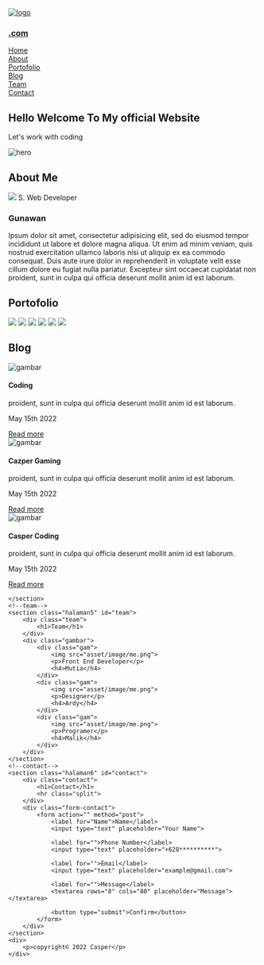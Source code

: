 <!DOCTYPE html>
<html lang="en">

<head>
    <meta charset="UTF-8">
    <meta http-equiv="X-UA-Compatible" content="IE=edge">
    <meta name="viewport" content="width=device-width, initial-scale=1.0">
    <title>Casper Coding</title>
    <link rel="stylesheet" href="style.css">
</head>

<body>
    <!--home-->
    <section class="heading" id="home">
        <nav class="navbar">
            <div class="left-side">
                <a href="#"><img class="logo" src="asset/image/casper.png" alt="logo"></a>
                <a class="logo-text" href="#">
                    <h1>.com</h1>
            </div>
            <div class="nav-menu">
                <div class="nav-link-wrapper"><a href="#" class="page-scroll">Home</a></div>
                <div class="nav-link-wrapper"><a href="#about" class="page-scroll">About</a></div>
                <div class="nav-link-wrapper"><a href="#portofolio" class="page-scroll">Portofolio</a></div>
                <div class="nav-link-wrapper"><a href="#blog" class="page-scroll">Blog</a></div>
                <div class="nav-link-wrapper"><a href="#team" class="page-scroll">Team</a></div>
                <div class="nav-link-wrapper"><a href="#contact" class="page-scroll">Contact</a></div>
            </div>
        </nav>
    </section>
    <section class="hero-container">
        <div>
            <h1>Hello Welcome To My official Website
            </h1>
            <p>Let's work with coding</p>
        </div>
        <img src="asset/image/koding.png" alt="hero">
    </section>
    <!--about-->
    <section class="halaman2" id="about">
        <div class="about">
            <div class="container">
                <h1 class="text-center">About Me</h1>
                <div class="row">
                    <div class="col-lg-4 col-md-4 col-sm-12">
                        <img src="asset/image/me.png" class="img-fluid">
                        <span class="text-justify">S. Web Developer</span>
                        <h3>Gunawan</h3>
                    </div>
                    <div class="col-lg-8 col-md-8 col-sm-12 desc">
                        <p>
                            Ipsum dolor sit amet, consectetur adipisicing elit, sed do eiusmod
                            tempor incididunt ut labore et dolore magna aliqua. Ut enim ad minim veniam,
                            quis nostrud exercitation ullamco laboris nisi ut aliquip ex ea commodo
                            consequat. Duis aute irure dolor in reprehenderit in voluptate velit esse
                            cillum dolore eu fugiat nulla pariatur. Excepteur sint occaecat cupidatat non
                            proident, sunt in culpa qui officia deserunt mollit anim id est laborum.
                        </p>
                    </div>
                </div>
            </div>
        </div>
    </section>
    <!--portofolio-->
    <section class="halaman3" id="portofolio">
        <div class="portofolio">
            <h1>Portofolio</h1>
        </div>
        <div class="porto">
            <div>
                <img src="asset/image/port1.png">
                <img src="asset/image/port2.png">
                <img src="asset/image/port3.png">
                <img src="asset/image/port4.jpg">
                <img src="asset/image/port5.png">
                <img src="asset/image/port6.png">
            </div>
        </div>
    </section>
    <!--blog-->
    <section class="halaman4" id="blog">
        <div class="blog">
            <h1>Blog</h1>
        </div>
        <div class="content-container">
            <div class="card">
                <img src="asset/image/blog5.png" alt="gambar">
                <div class="card-body">
                    <h4>Coding </h4>
                    <p>proident, sunt in culpa qui officia deserunt mollit anim id est laborum.</p>
                </div>
                <div class="card-footer">
                    <p>May 15th 2022</p>
                    <a href="#" class="font-weight">Read more</a>
                </div>
            </div>
            <div class="card">
                <img src="asset/image/blog4.jpg" alt="gambar">
                <div class="card-body">
                    <h4>Cazper Gaming</h4>
                    <p>proident, sunt in culpa qui officia deserunt mollit anim id est laborum.</p>
                </div>
                <div class="card-footer">
                    <p>May 15th 2022</p>
                    <a href="#" class="font-weight">Read more</a>
                </div>
            </div>
            <div class="card">
                <img src="asset/image/blog3.jpg" alt="gambar">
                <div class="card-body">
                    <h4>Casper Coding</h4>
                    <p>proident, sunt in culpa qui officia deserunt mollit anim id est laborum.</p>
                </div>
                <div class="card-footer">
                    <p>May 15th 2022</p>
                    <a href="#" class="font-weight">Read more</a>
                </div>
            </div>
        </div>

    </section>
    <!--team-->
    <section class="halaman5" id="team">
        <div class="team">
            <h1>Team</h1>
        </div>
        <div class="gambar">
            <div class="gam">
                <img src="asset/image/me.png">
                <p>Front End Developer</p>
                <h4>Mutia</h4>
            </div>
            <div class="gam">
                <img src="asset/image/me.png">
                <p>Designer</p>
                <h4>Ardy</h4>
            </div>
            <div class="gam">
                <img src="asset/image/me.png">
                <p>Programer</p>
                <h4>Malik</h4>
            </div>
        </div>
    </section>
    <!--contact-->
    <section class="halaman6" id="contact">
        <div class="contact">
            <h1>Contact</h1>
            <hr class="split">
        </div>
        <div class="form-contact">
            <form action="" method="post">
                <label for="Name">Name</label>
                <input type="text" placeholder="Your Name">

                <label for="">Phone Number</label>
                <input type="text" placeholder="+628**********">

                <label for="">Email</label>
                <input type="text" placeholder="example@gmail.com">

                <label for="">Message</label>
                <textarea rows="8" cols="80" placeholder="Message"></textarea>

                <button type="submit">Confirm</button>
            </form>
        </div>
    </section>
    <div>
        <p>copyright© 2022 Casper</p>
    </div>
</body>

</html>
